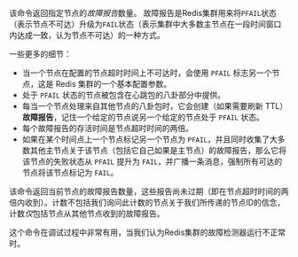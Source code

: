 该命令返回指定节点的*故障报告*数量。
故障报告是Redis集群用来将`PFAIL`状态（表示节点不可达）升级为`FAIL`状态（表示集群中大多数主节点在一段时间窗口内达成一致，认为节点不可达）的一种方式。

一些更多的细节：

* 当一个节点在配置的节点超时时间上不可达时，会使用 `PFAIL` 标志另一个节点，这是 Redis 集群的一个基本配置参数。
* 处于 `PFAIL` 状态的节点被包含在心跳包的八卦部分中提供。
* 每当一个节点处理来自其他节点的八卦包时，它会创建（如果需要刷新 TTL）**故障报告**，记住一个给定的节点说另一个给定的节点处于 `PFAIL` 状态。
* 每个故障报告的存活时间是节点超时时间的两倍。
* 如果在某个时间点上一个节点标记另一个节点为 `PFAIL`，并且同时收集了大多数其他主节点关于该节点（包括它自己如果是主节点）的故障报告，那么它将该节点的失败状态从 `PFAIL` 提升为 `FAIL`，并广播一条消息，强制所有可达的节点将该节点标记为 `FAIL`。

该命令返回当前节点的故障报告数量，这些报告尚未过期（即在节点超时时间的两倍内收到）。计数不包括我们询问此计数的节点关于我们所传递的节点ID的信念，计数*仅*包括节点从其他节点收到的故障报告。

这个命令在调试过程中非常有用，当我们认为Redis集群的故障检测器运行不正常时。
